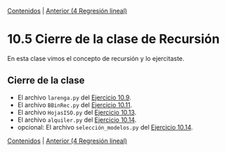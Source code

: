 [Contenidos](../Contenidos.md) \| [Anterior (4 Regresión lineal)](04_Regresion_Lineal.md)

# 10.5 Cierre de la clase de Recursión

En esta clase vimos el concepto de recursión y lo ejercitaste.

## Cierre de la clase


* El archivo `larenga.py` del [Ejercicio 10.9](../10_Recursion/03_EjerciciosRec.md#ejercicio-109-pascal).
* El archivo `BBinRec.py` del [Ejercicio 10.11](../10_Recursion/03_EjerciciosRec.md#ejercicio-1011-búsqueda-binaria).
* El archivo `HojasISO.py` del [Ejercicio 10.13](../10_Recursion/03_EjerciciosRec.md#ejercicio-1013-hojas-iso-y-recursión).
* El archivo `alquiler.py` del  [Ejercicio 10.14](../10_Recursion/04_Regresion_Lineal.md#ejercicio-1014-superficie-precioalquiler).
* opcional: El archivo `selección_modelos.py` del  [Ejercicio 10.14](../10_Recursion/04_Regresion_Lineal.md#ejercicio-1014-superficie-precioalquiler).


[Contenidos](../Contenidos.md) \| [Anterior (4 Regresión lineal)](04_Regresion_Lineal.md)

